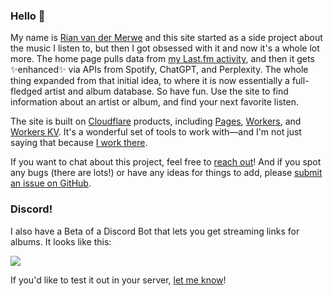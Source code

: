 ### Hello 👋

My name is [Rian van der Merwe](https://elezea.com/) and this site started as a side project about the music I listen to, but then I got obsessed with it and now it's a whole lot more. The home page pulls data from [my Last.fm activity](https://www.last.fm/user/bordesak), and then it gets ✨enhanced✨ via APIs from Spotify, ChatGPT, and Perplexity. The whole thing expanded from that initial idea, to where it is now essentially a full-fledged artist and album database. So have fun. Use the site to find information about an artist or album, and find your next favorite listen.

The site is built on [Cloudflare](https://cloudflare.com/) products, including [Pages](https://pages.cloudflare.com/), [Workers](https://workers.cloudflare.com/), and [Workers KV](https://www.cloudflare.com/developer-platform/workers-kv/). It's a wonderful set of tools to work with—and I'm not just saying that because [I work there](https://elezea.com/portfolio/).

If you want to chat about this project, feel free to [reach out](https://elezea.com/contact/)! And if you spot any bugs (there are lots!) or have any ideas for things to add, please [submit an issue on GitHub](https://github.com/rianvdm/my-music-next/issues).

### Discord!

I also have a Beta of a Discord Bot that lets you get streaming links for albums. It looks like this:

![](https://file.elezea.com/20240916-N1TbC815-2x.png)

If you'd like to test it out in your server, [let me know](https://elezea.com/contact/)!
